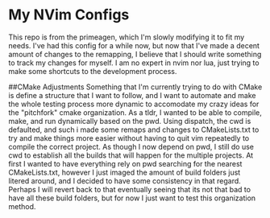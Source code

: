 # My NVim Configs
This repo is from the primeagen, which I'm slowly modifying it to fit my needs. I've had this config for a while now, but now that I've made a decent amount of changes to the remapping, I believe that I should write something to track my changes for myself. I am no expert in nvim nor lua, just trying to make some shortcuts to the development process.

##CMake Adjustments
Something that I'm currently trying to do with CMake is define a structure that I want to follow, and I want to automate and make the whole testing process more dynamic to accomodate my crazy ideas for the "pitchfork" cmake organization. As a tldr, I wanted to be able to compile, make, and run dynamically based on the pwd. Using dispatch, the cwd is defaulted, and such i made some remaps and changes to CMakeLists.txt to try and make things more easier without having to quit vim repeatedly to compile the correct project. As though I now depend on pwd, I still do use cwd to establish all the builds that will happen for the multiple projects. At first I wanted to have everything rely on pwd searching for the nearest CMakeLists.txt, however I just imaged the amount of build folders just litered around, and I decided to have some consistency in that regard. Perhaps I will revert back to that eventually seeing that its not that bad to have all these build folders, but for now I just want to test this organization method.
